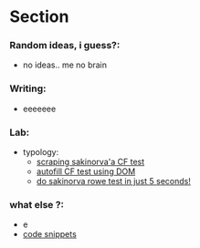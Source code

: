 # Section

### Random ideas, i guess?:
- no ideas.. me no brain


### Writing:
  - eeeeeee


### Lab:
  - typology:
    - [scraping sakinorva'a CF test](id/lab/typology/CF.md) 
    - [autofill CF test using DOM](en/lab/typology/cfautofill.md)
    - [do sakinorva rowe test in just 5 seconds!](en/lab/typology/sakirowerandom.md)


### what else ?:
  - e
  - [code snippets](snippets/index.md)
